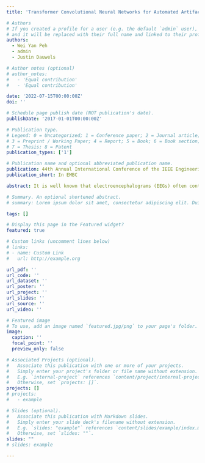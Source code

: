 ```yaml
---
title: 'Transformer Convolutional Neural Networks for Automated Artifact Detection in Scalp EEG'

# Authors
# If you created a profile for a user (e.g. the default `admin` user), write the username (folder name) here
# and it will be replaced with their full name and linked to their profile.
authors:
  - Wei Yan Peh
  - admin
  - Justin Dauwels

# Author notes (optional)
# author_notes:
#   - 'Equal contribution'
#   - 'Equal contribution'

date: '2022-07-15T00:00:00Z'
doi: ''

# Schedule page publish date (NOT publication's date).
publishDate: '2017-01-01T00:00:00Z'

# Publication type.
# Legend: 0 = Uncategorized; 1 = Conference paper; 2 = Journal article;
# 3 = Preprint / Working Paper; 4 = Report; 5 = Book; 6 = Book section;
# 7 = Thesis; 8 = Patent
publication_types: ['1']

# Publication name and optional abbreviated publication name.
publication: 44th Annual International Conference of the IEEE Engineering in Medicine & Biology Society (EMBC)
publication_short: In EMBC

abstract: It is well known that electroencephalograms (EEGs) often contain artifacts due to muscle activity, eye blinks, and various other causes. Detecting such artifacts is an essential first step toward a correct interpretation of EEGs. Although much effort has been devoted to semi-automated and automated artifact detection in EEG, the problem of artifact detection remains challenging. In this paper, we propose a convolutional neural network (CNN) enhanced by transformers using belief matching (BM) loss for automated detection of five types of artifacts --- chewing, electrode pop, eye movement, muscle, and shiver. Specifically, we apply these five detectors at individual EEG channels to distinguish artifacts from background EEG. Next, for each of these five types of artifacts, we combine the output of these channel-wise detectors to detect artifacts in multi-channel EEG segments. These segment-level classifiers can detect specific artifacts with a balanced accuracy (BAC) of 0.947, 0.735, 0.826, 0.857, and 0.655 for chewing, electrode pop, eye movement, muscle, and shiver artifacts, respectively. Finally, we combine the outputs of the five segment-level detectors to perform a combined binary classification (any artifact vs. background). The resulting detector achieves a sensitivity (SEN) of 60.4%, 51.8%, and 35.5%, at a specificity (SPE) of 95%, 97%, and 99%, respectively. This artifact detection module can reject artifact segments while only removing a small fraction of the background EEG, leading to a cleaner EEG for further analysis.

# Summary. An optional shortened abstract.
# summary: Lorem ipsum dolor sit amet, consectetur adipiscing elit. Duis posuere tellus ac convallis placerat. Proin tincidunt magna sed ex sollicitudin condimentum.

tags: []

# Display this page in the Featured widget?
featured: true

# Custom links (uncomment lines below)
# links:
# - name: Custom Link
#   url: http://example.org

url_pdf: ''
url_code: ''
url_dataset: ''
url_poster: ''
url_project: ''
url_slides: ''
url_source: ''
url_video: ''

# Featured image
# To use, add an image named `featured.jpg/png` to your page's folder.
image:
  caption: ''
  focal_point: ''
  preview_only: false

# Associated Projects (optional).
#   Associate this publication with one or more of your projects.
#   Simply enter your project's folder or file name without extension.
#   E.g. `internal-project` references `content/project/internal-project/index.md`.
#   Otherwise, set `projects: []`.
projects: []
# projects:
#   - example

# Slides (optional).
#   Associate this publication with Markdown slides.
#   Simply enter your slide deck's filename without extension.
#   E.g. `slides: "example"` references `content/slides/example/index.md`.
#   Otherwise, set `slides: ""`.
slides: ""
# slides: example

---
```


<!-- {{% callout note %}}
Click the _Cite_ button above to demo the feature to enable visitors to import publication metadata into their reference management software.
{{% /callout %}}

{{% callout note %}}
Create your slides in Markdown - click the _Slides_ button to check out the example.
{{% /callout %}} -->

<!-- Supplementary notes can be added here, including [code, math, and images](https://wowchemy.com/docs/writing-markdown-latex/). -->
